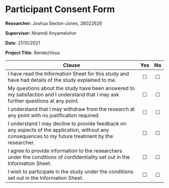 # Participant Consent Form

**Researcher:** Joshua Sexton-Jones, 28022626

**Supervisor:** Nnamdi Anyameluhor

**Date:** 21/10/2021

**Project Title:** RendezVous

| Clause                                                                                                                                               |   Yes   |   No    |
| ---------------------------------------------------------------------------------------------------------------------------------------------------- | :-----: | :-----: |
| I have read the Information Sheet for this study and have had details of the study explained to me.                                                  | &#9744; | &#9744; |
| My questions about the study have been answered to my satisfaction and I understand that I may ask further questions at any point.                   | &#9744; | &#9744; |
| I understand that I may withdraw from the research at any point with no justification required.                                                      | &#9744; | &#9744; |
| I understand I may decline to provide feedback on any aspects of the application, without any consequences to my future treatment by the researcher. | &#9744; | &#9744; |
| I agree to provide information to the researchers under the conditions of confidentiality set out in the Information Sheet.                          | &#9744; | &#9744; |
| I wish to participate in the study under the conditions set out in the Information Sheet.                                                            | &#9744; | &#9744; |
